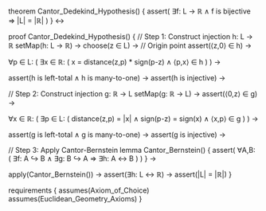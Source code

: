 theorem Cantor_Dedekind_Hypothesis() {
  assert(
    ∃f: L → ℝ ∧ f is bijective
    ⇒ |L| = |ℝ|
  )
} ↔

proof Cantor_Dedekind_Hypothesis() {
  // Step 1: Construct injection h: L → ℝ
  setMap(h: L → ℝ) →
  choose(z ∈ L) →  // Origin point
  assert(⟨z,0⟩ ∈ h) →
  
  ∀p ∈ L: (
    ∃x ∈ ℝ: (
      x = distance(z,p) * sign(p-z) ∧
      ⟨p,x⟩ ∈ h
    )
  ) →
  
  assert(h is left-total ∧ h is many-to-one) →
  assert(h is injective) →

  // Step 2: Construct injection g: ℝ → L
  setMap(g: ℝ → L) →
  assert(⟨0,z⟩ ∈ g) →
  
  ∀x ∈ ℝ: (
    ∃p ∈ L: (
      distance(z,p) = |x| ∧
      sign(p-z) = sign(x) ∧
      ⟨x,p⟩ ∈ g
    )
  ) →
  
  assert(g is left-total ∧ g is many-to-one) →
  assert(g is injective) →

  // Step 3: Apply Cantor-Bernstein
  lemma Cantor_Bernstein() {
    assert(
      ∀A,B: (
        ∃f: A ↪ B ∧ ∃g: B ↪ A
        ⇒ ∃h: A ↔ B
      )
    )
  } →

  apply(Cantor_Bernstein()) →
  assert(∃h: L ↔ ℝ) →
  assert(|L| = |ℝ|)
}

requirements {
  assumes(Axiom_of_Choice)
  assumes(Euclidean_Geometry_Axioms)
}